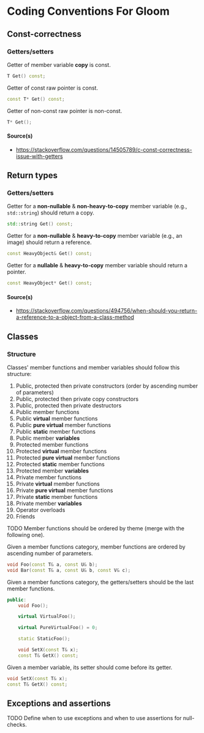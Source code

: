# Coding Conventions For Gloom

## Const-correctness

### Getters/setters

Getter of member variable **copy** is const.

```c++
T Get() const;
```

Getter of const raw pointer is const.

```c++
const T* Get() const;
```

Getter of non-const raw pointer is non-const.

```c++
T* Get();
```

#### Source(s)

- https://stackoverflow.com/questions/14505789/c-const-correctness-issue-with-getters

## Return types

### Getters/setters

Getter for a **non-nullable** & **non-heavy-to-copy** member variable (e.g., `std::string`) should return a copy.

```c++
std::string Get() const;
```

Getter for a **non-nullable** & **heavy-to-copy** member variable (e.g., an image) should return a reference.

```c++
const HeavyObject& Get() const;
```

Getter for a **nullable** & **heavy-to-copy** member variable should return a pointer.

```c++
const HeavyObject* Get() const;
```

#### Source(s)

- https://stackoverflow.com/questions/494756/when-should-you-return-a-reference-to-a-object-from-a-class-method

## Classes

### Structure

Classes' member functions and member variables should follow this structure:

1. Public, protected then private constructors (order by ascending number of parameters)
1. Public, protected then private copy constructors
1. Public, protected then private destructors
1. Public member functions
1. Public **virtual** member functions
1. Public **pure virtual** member functions
1. Public **static** member functions
1. Public member **variables**
1. Protected member functions
1. Protected **virtual** member functions
1. Protected **pure virtual** member functions
1. Protected **static** member functions
1. Protected member **variables**
1. Private member functions
1. Private **virtual** member functions
1. Private **pure virtual** member functions
1. Private **static** member functions
1. Private member **variables**
1. Operator overloads
1. Friends

TODO Member functions should be ordered by theme (merge with the following one).

Given a member functions category, member functions are ordered by ascending number of parameters.

```c++
void Foo(const T& a, const U& b);
void Bar(const T& a, const U& b, const V& c);
```

Given a member functions category, the getters/setters should be the last member functions.

```c++
public:
    void Foo();

    virtual VirtualFoo();

    virtual PureVirtualFoo() = 0;

    static StaticFoo();

    void SetX(const T& x);
    const T& GetX() const;
```

Given a member variable, its setter should come before its getter.

```c++
void SetX(const T& x);
const T& GetX() const;
```

## Exceptions and assertions

TODO Define when to use exceptions and when to use assertions for null-checks.

